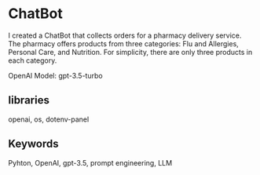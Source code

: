 # ChatBot

I created a ChatBot that collects orders for a pharmacy delivery service. The pharmacy offers products from three categories: Flu and Allergies, Personal Care, and Nutrition. For simplicity, there are only three products in each category.

OpenAI Model: gpt-3.5-turbo

## libraries
openai, os, dotenv-panel

## Keywords
Pyhton, OpenAI, gpt-3.5, prompt engineering, LLM
